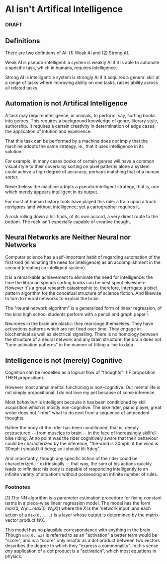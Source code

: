 # AI isn't Artifical Intelligence
### DRAFT

## Definitions

There are two defintions of AI: (1) Weak AI and (2) Strong AI. 

Weak AI is pseudo-intelligent: a system is weakly AI if it is able to automate a specific task, which in humans, requires intelligence. 

Strong AI is intelligent: a system is strongly AI if it acquires a general skill at a range of tasks where improving ability on one tasks, raises ability across all related tasks. 

## Automation is not Artifical Intelligence

A task may require intelligence, in animals, to perform: say, sorting books into genres. This requires a background knowledge of genre, literary style, authorship. It requires a certain creativity in determination of edge cases, the application of intution and experience. 

That this task can be performed by a machine does *not* imply that the machine adopts the same strategy, ie., that it uses intelligence in its solution. 

For example, in many cases books of certain genres will have a common visual style to their covers: by sorting on pixel patterns alone a system could achive a high degree of accuracy; perhaps matching that of a human sorter.

Nevertheless the machine adopts a pseudo-intelligent strategy, that is, one which merely appears intelligent in its output. 

For most of human history tools have played this role: a train upon a track *navigates* land without intelligence; yet a cartographer requires it. 

A rock rolling down a hill finds, of its own accord, a very direct route to the bottom. The rock isn't especially capable of creative thought. 

## Neural Networks are Neither Neural nor Networks

Computer science has a self-important habit of regarding automation of the first kind (eliminating the need for intelligence) as an accomplishment in the second (creating an intelligent system).

It is a remarkable achievement to eliminate the need for intelligence: the time the librarian spends sorting books can be best spent elsewhere. However it's a great research catastrophie to, therefore, interrigate a pixel pattern algorithm for the concetual structure of science fiction. And likewise to turn to neural networks to explain the brain.

The "neural network algorithm" is a generalized form of linear regression, of the kind high school students perform with a pencil and graph paper <sup>[1](footnote-1)</sup>. 

Neurones in the brain are plastic: they rearrange themselves. They have activations patterns which are not fixed over time. They engage in biochemical as well as electrical signalling. There is no homology between the structure of a neural network and any brain structure, the brain does not "tune activation patterns" in the manner of fitting a line to data. 

## Intelligence is not (merely) Cognitive

Cognition can be modelled as a logical flow of "thoughts": (IF proposition THEN proposition).

However most animal mental functioning is non-cognitive. Our mental life is not simply propositional: I do not love my pet because of some inference. 

Most *behaviour* is intelligent because it has been conditioned by skill acquisition which is mostly non-cognitive. The bike rider, piano player, great writer does not "infer" what to do next from a sequence of antecedent thoughts.

Rather the body of the rider has been conditioned, that is, deeply restructured -- from muscles to brain -- in the face of increasingly skillfull bike riding. At no point was the rider cognitively aware that their behaviour could be characterized by the inference, "the wind is 30mph; if the wind is 30mph i should tilt 5deg; so i should tilt 5deg".

And importantly, though any specific action of the rider could be characterized -- extrinsically -- that way, the sum of his actions quickly leads to infinities: his body is capable of responding intelligently to an infinite variety of situations without possessing an infinite number of rules. 



### Footnotes

<a name="footnote-1">[1]</a> The NN algorithm is a parameter estimation procedure for fixing constant terms in a piece-wise linear regression model. The model has the form $max(0, W_1n \dots max(0, W_0X))$ where the $X$ is the 'network input' and each action of a `max(0, ...)` is a layer whose output is determined by the matrix-vector product $WX$.

This model has no plausible correspondance with anything in the brain. Though `max(0, wx)` is referred to as an "activation" a better term would be "score", and is a "score" only insofar as a dot product between two vectors describes the degree to which they "express a commonality". In this sense *any* application of a dot product is a "activation", which most equations in physics. 

